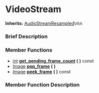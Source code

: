 #  VideoStream  
**Inherits:** [AudioStreamResampled](class_audiostreamresampled)\\n\\n
###  Brief Description  


###  Member Functions 
  * [int](class_int)  **[get_pending_frame_count](#get_pending_frame_count)**  **(** **)** const
  * [Image](class_image)  **[pop_frame](#pop_frame)**  **(** **)**
  * [Image](class_image)  **[peek_frame](#peek_frame)**  **(** **)** const

###  Member Function Description  
